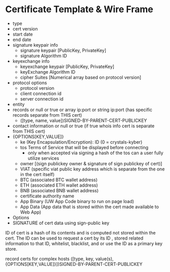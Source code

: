 # Certificate Template & Wire Frame

- type
- cert version
- start date
- end date
- signature keypair info
  - signature keypair [PublicKey, PrivateKey]
  - signature Algorithm ID
- keyexchange info
  - keyexchange keypair [PublicKey, PrivateKey]
  - keyExchange Algorithm ID
  - cipher Suites [Numerical array based on protocol version]
- protocol options
  - protocol version
  - client connection id
  - server connection id
- entity
- records or null or true or array ip:port or string ip:port (has specific records separate from THIS cert)
  - ([type, name, value])SIGNED-BY-PARENT-CERT-PUBLICKEY
- contact information or null or true (if true whois info cert is separate from THIS cert)
- {OPTIONS[KEY,VALUE]}
  - ke (Key Encapsulation/Encryption): ID (0 = crystals-kyber)
  - tos Terms of Service that will be displayed before connecting
    - only when accepted via signing a hash of the tos can a user fully utilize services
  - owner [(sign publickey owner & signature of sign publickey of cert)]
  - VIAT (specific viat public key address which is separate from the one in the cert itself)
  - BTC (associated BTC wallet address)
  - ETH (associated ETH wallet address)
  - BNB (associated BNB wallet address)
  - certificate authority name
  - App Binary (UW App Code binary to run on page load)
  - App Data (App data that is stored within the cert made available to Web App)
- Options
- SIGNATURE of cert data using sign-public key

ID of cert is a hash of its contents and is computed not stored within the cert. The ID can be used to request a cert by its ID , stored related information to that ID, whitelist, blacklist, and or use the ID as a primary key store.

record certs for complex hosts
([type, key, value(s), {OPTIONS[KEY,VALUE]}])SIGNED-BY-PARENT-CERT-PUBLICKEY
